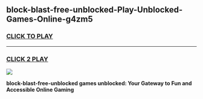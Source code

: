 
## block-blast-free-unblocked-Play-Unblocked-Games-Online-g4zm5
<h3>
<a href="https://premium76.site?title=block-blast-free-unblocked&ref=25A">CLICK TO PLAY</a></h3>
<hr>

<h3>
<a href="https://premium76.site?title=block-blast-free-unblocked&ref=25A">CLICK 2 PLAY</a>
  
</h3>

<a href="https://premium76.site?title=block-blast-free-unblocked&ref=25A"><img src="https://clearcache.store/games.png"></a>


**block-blast-free-unblocked games unblocked: Your Gateway to Fun and Accessible Online Gaming**
